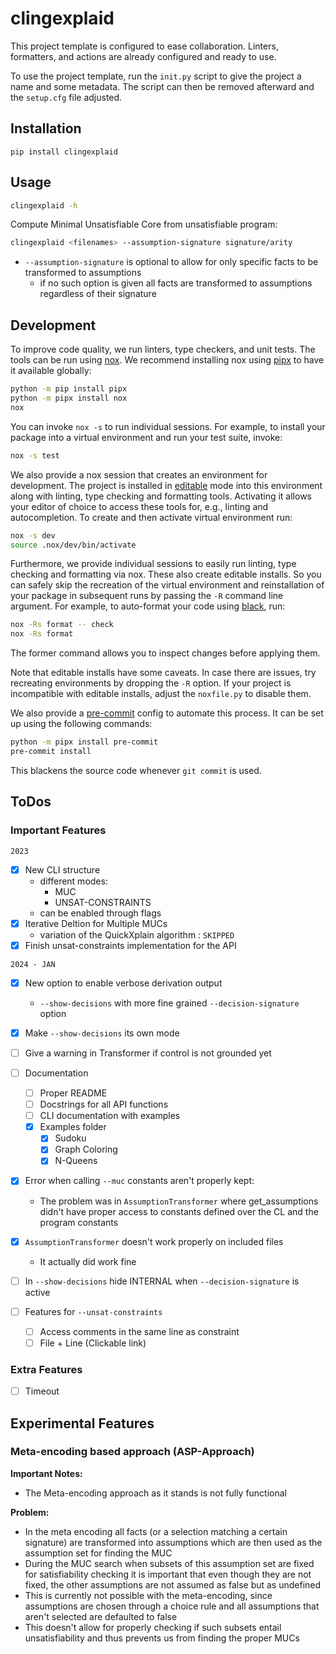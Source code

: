 # clingexplaid

This project template is configured to ease collaboration. Linters, formatters,
and actions are already configured and ready to use.

To use the project template, run the `init.py` script to give the project a
name and some metadata. The script can then be removed afterward and the
`setup.cfg` file adjusted.

## Installation

```shell
pip install clingexplaid
```

## Usage

```bash
clingexplaid -h
```

Compute Minimal Unsatisfiable Core from unsatisfiable program:

```bash
clingexplaid <filenames> --assumption-signature signature/arity
```

+ `--assumption-signature` is optional to allow for only specific facts to be transformed to assumptions
	+ if no such option is given all facts are transformed to assumptions regardless of their signature

## Development

To improve code quality, we run linters, type checkers, and unit tests. The
tools can be run using [nox]. We recommend installing nox using [pipx] to have
it available globally:

```bash
python -m pip install pipx
python -m pipx install nox
nox
```

You can invoke `nox -s` to run individual sessions. For example, to install
your package into a virtual environment and run your test suite, invoke:

```bash
nox -s test
```

We also provide a nox session that creates an environment for development. The
project is installed in [editable] mode into this environment along with
linting, type checking and formatting tools. Activating it allows your editor
of choice to access these tools for, e.g., linting and autocompletion. To
create and then activate virtual environment run:

```bash
nox -s dev
source .nox/dev/bin/activate
```

Furthermore, we provide individual sessions to easily run linting, type
checking and formatting via nox. These also create editable installs. So you
can safely skip the recreation of the virtual environment and reinstallation of
your package in subsequent runs by passing the `-R` command line argument. For
example, to auto-format your code using [black], run:

```bash
nox -Rs format -- check
nox -Rs format
```

The former command allows you to inspect changes before applying them.

Note that editable installs have some caveats. In case there are issues, try
recreating environments by dropping the `-R` option. If your project is
incompatible with editable installs, adjust the `noxfile.py` to disable them.

We also provide a [pre-commit][pre] config to automate this process. It can be
set up using the following commands:

```bash
python -m pipx install pre-commit
pre-commit install
```

This blackens the source code whenever `git commit` is used.

## ToDos

### Important Features

`2023`

+ [x] New CLI structure
  + different modes:
    + MUC
    + UNSAT-CONSTRAINTS
  + can be enabled through flags
+ [x] Iterative Deltion for Multiple MUCs
  + variation of the QuickXplain algorithm : `SKIPPED`
+ [x] Finish unsat-constraints implementation for the API
  
`2024 - JAN`

+ [x] New option to enable verbose derivation output
  + `--show-decisions` with more fine grained `--decision-signature` option
+ [x] Make `--show-decisions` its own mode
+ [ ] Give a warning in Transformer if control is not grounded yet
+ [ ] Documentation
  + [ ] Proper README
  + [ ] Docstrings for all API functions
  + [ ] CLI documentation with examples
  + [x] Examples folder
    + [x] Sudoku
    + [x] Graph Coloring
    + [x] N-Queens
+ [x] Error when calling `--muc` constants aren't properly kept:
  + The problem was in `AssumptionTransformer` where get_assumptions didn't have proper access to constants defined over
    the CL and the program constants
+ [x] `AssumptionTransformer` doesn't work properly on included files
  + It actually did work fine
+ [ ] In `--show-decisions` hide INTERNAL when `--decision-signature` is active

+ [ ] Features for `--unsat-constraints`
	+ [ ] Access comments in the same line as constraint
	+ [ ] File + Line (Clickable link)
	
### Extra Features
+ [ ] Timeout

## Experimental Features

### Meta-encoding based approach (ASP-Approach)

<!--

Using the `--muc-method` or `-m` option the approach for finding the MUCs can 
be switched from the iterative deletion algorithm to the meta encoding based 
approach.

+ `-m 1` [default] Iterative deletion approach
+ `-m 2` Meta-encoding approach

-->

**Important Notes:**

+ The Meta-encoding approach as it stands is not fully functional

**Problem:**
  + In the meta encoding all facts (or a selection matching a certain signature) are
    transformed into assumptions which are then used as the assumption set for finding
    the MUC
  + During the MUC search when subsets of this assumption set are fixed for satisfiability
    checking it is important that even though they are not fixed, the other assumptions
    are not assumed as false but as undefined
  + This is currently not possible with the meta-encoding, since assumptions are chosen
    through a choice rule and all assumptions that aren't selected are defaulted to false
  + This doesn't allow for properly checking if such subsets entail unsatisfiability and 
    thus prevents us from finding the proper MUCs

[doc]: https://potassco.org/clingo/python-api/current/
[nox]: https://nox.thea.codes/en/stable/index.html
[pipx]: https://pypa.github.io/pipx/
[pre]: https://pre-commit.com/
[black]: https://black.readthedocs.io/en/stable/
[editable]: https://setuptools.pypa.io/en/latest/userguide/development_mode.html
